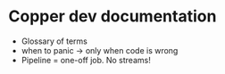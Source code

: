 # Copper dev documentation

- Glossary of terms
- when to panic -> only when code is wrong
- Pipeline = one-off job. No streams!
